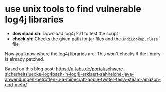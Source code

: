 # use unix tools to find vulnerable log4j libraries

* **download.sh**: Download log4j 2.11 to test the script
* **check.sh**: Checks the given path for jar files and the `JndiLookup.class` file

Now you know where the log4j libraries are. This won't checks if the library is
already patched.

Based on this blog post: https://u-labs.de/portal/schwere-sicherheitsluecke-log4bash-in-log4j-erklaert-zahlreiche-java-anwendungen-betroffen-u-a-minecraft-apple-twitter-tesla-steam-amazon-und-mehr/
